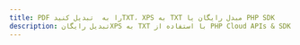---title: PDF را به  تبدیل کنیدTXT، XPS به TXT مبدل رایگان یا PHP SDKdescription: تبدیل رایگانXPS به TXT با استفاده از PHP Cloud APIs & SDK همچنین اسناد PDF را در Cloud ایجاد، ویرایش و رندر کنید.---